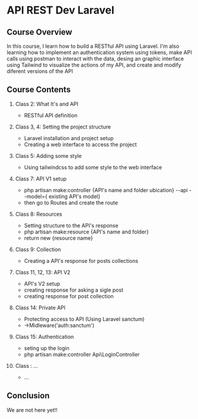# API REST Dev Laravel

## Course Overview

In this course, I learn how to build a RESTful API using Laravel. I'm also learning how to implement an authentication system using tokens, make API calls using postman to interact with the data, desing an graphic interface using Tailwind to visualize the actions of my API, and create and modify diferent versions of the API

## Course Contents

1. Class 2: What It's and API
    * RESTful API definition

2. Class 3, 4: Setting the project structure
    * Laravel installation and project setup
    * Creating a web interface to access the project

3. Class 5: Adding some style 
    * Using tailwindcss to add some style to the web interface

4. Class 7: API V1 setup
    * php artisan make:controller {API's name and folder ubication} --api --model={ existing API's model}
    * then go to Routes and create the route

5. Class 8: Resources 
    * Setting structure to the API's response
    * php artisan make:resource {API's name and folder}
    * return new {resource name}

6. Class 9: Collection 
    * Creating a API's response for posts collections

7. Class 11, 12, 13: API V2 
    * API's V2 setup
    * creating response for asking a sigle post
    * creating response for post collection

8. Class 14: Private API
    * Protecting access to API (Using Laravel sanctum)
    * ->Midleware('auth:sanctum')

9. Class 15: Authentication 
    * seting up the login
    * php artisan make:controller Api\LoginController

10. Class : ... 
    * ...

## Conclusion

We are not here yet!!